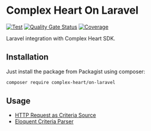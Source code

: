 # Complex Heart On Laravel

[![Test](https://github.com/ComplexHeart/on-laravel/actions/workflows/test.yml/badge.svg)](https://github.com/ComplexHeart/on-laravel/actions/workflows/test.yml)
[![Quality Gate Status](https://sonarcloud.io/api/project_badges/measure?project=ComplexHeart_on-laravel&metric=alert_status)](https://sonarcloud.io/summary/new_code?id=ComplexHeart_on-laravel)
[![Coverage](https://sonarcloud.io/api/project_badges/measure?project=ComplexHeart_on-laravel&metric=coverage)](https://sonarcloud.io/summary/new_code?id=ComplexHeart_on-laravel)

Laravel integration with Complex Heart SDK.

## Installation

Just install the package from Packagist using composer:

```bash
composer require complex-heart/on-laravel
```

## Usage

- [HTTP Request as Criteria Source](https://github.com/ComplexHeart/on-laravel/wiki/HTTP-Request-as-Criteria-Source)
- [Eloquent Criteria Parser](https://github.com/ComplexHeart/on-laravel/wiki/Eloquent-Criteria-Parser)



